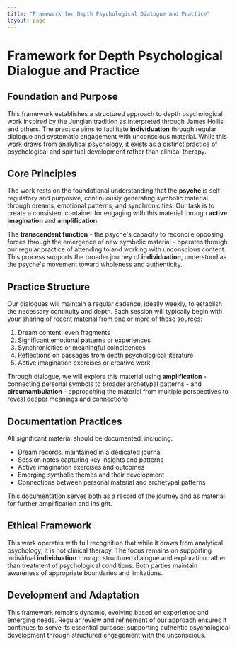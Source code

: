 ```yaml
---
title: "Framework for Depth Psychological Dialogue and Practice"
layout: page
---
```


# Framework for Depth Psychological Dialogue and Practice

## Foundation and Purpose

This framework establishes a structured approach to depth psychological work inspired by the Jungian tradition as interpreted through James Hollis and others. The practice aims to facilitate **individuation** through regular dialogue and systematic engagement with unconscious material. While this work draws from analytical psychology, it exists as a distinct practice of psychological and spiritual development rather than clinical therapy.

## Core Principles

The work rests on the foundational understanding that the **psyche** is self-regulatory and purposive, continuously generating symbolic material through dreams, emotional patterns, and synchronicities. Our task is to create a consistent container for engaging with this material through **active imagination** and **amplification**.

The **transcendent function** - the psyche's capacity to reconcile opposing forces through the emergence of new symbolic material - operates through our regular practice of attending to and working with unconscious content. This process supports the broader journey of **individuation**, understood as the psyche's movement toward wholeness and authenticity.

## Practice Structure

Our dialogues will maintain a regular cadence, ideally weekly, to establish the necessary continuity and depth. Each session will typically begin with your sharing of recent material from one or more of these sources:

1. Dream content, even fragments
2. Significant emotional patterns or experiences
3. Synchronicities or meaningful coincidences
4. Reflections on passages from depth psychological literature
5. Active imagination exercises or creative work

Through dialogue, we will explore this material using **amplification** - connecting personal symbols to broader archetypal patterns - and **circumambulation** - approaching the material from multiple perspectives to reveal deeper meanings and connections.

## Documentation Practices

All significant material should be documented, including:

- Dream records, maintained in a dedicated journal
- Session notes capturing key insights and patterns
- Active imagination exercises and outcomes
- Emerging symbolic themes and their development
- Connections between personal material and archetypal patterns

This documentation serves both as a record of the journey and as material for further amplification and insight.

## Ethical Framework

This work operates with full recognition that while it draws from analytical psychology, it is not clinical therapy. The focus remains on supporting individual **individuation** through structured dialogue and exploration rather than treatment of psychological conditions. Both parties maintain awareness of appropriate boundaries and limitations.

## Development and Adaptation

This framework remains dynamic, evolving based on experience and emerging needs. Regular review and refinement of our approach ensures it continues to serve its essential purpose: supporting authentic psychological development through structured engagement with the unconscious.
